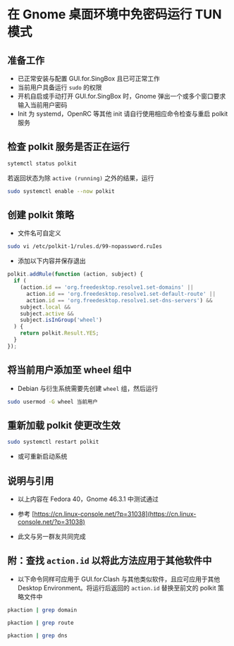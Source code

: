 # 在 Gnome 桌面环境中免密码运行 TUN 模式

## 准备工作

- 已正常安装与配置 GUI.for.SingBox 且已可正常工作
- 当前用户具备运行 `sudo` 的权限
- 开机自启或手动打开 GUI.for.SingBox 时，Gnome 弹出一个或多个窗口要求输入当前用户密码
- Init 为 systemd，OpenRC 等其他 init 请自行使用相应命令检查与重启 polkit 服务

## 检查 polkit 服务是否正在运行

```bash
sytemctl status polkit
```

若返回状态为除 `active (running)` 之外的结果，运行

```bash
sudo systemctl enable --now polkit
```

## 创建 polkit 策略

- 文件名可自定义

```bash
sudo vi /etc/polkit-1/rules.d/99-nopassword.ruIes
```

- 添加以下内容并保存退出

```javascript
polkit.addRule(function (action, subject) {
  if (
    (action.id == 'org.freedesktop.resolve1.set-domains' ||
      action.id == 'org.freedesktop.resolve1.set-default-route' ||
      action.id == 'org.freedesktop.resolve1.set-dns-servers') &&
    subject.local &&
    subject.active &&
    subject.isInGroup('wheel')
  ) {
    return polkit.Result.YES;
  }
});
```

## 将当前用户添加至 wheel 组中

- Debian 与衍生系统需要先创建 `wheel` 组，然后运行

```bash
sudo usermod -G wheel 当前用户
```

## 重新加载 polkit 使更改生效

```bash
sudo systemctl restart polkit
```

- 或可重新启动系统

## 说明与引用

- 以上内容在 Fedora 40，Gnome 46.3.1 中测试通过

- 参考 [https://cn.linux-console.net/?p=31038](https://cn.linux-console.net/?p=31038)

- 此文与另一群友共同完成

## 附：查找 `action.id` 以将此方法应用于其他软件中

- 以下命令同样可应用于 GUI.for.Clash 与其他类似软件，且应可应用于其他 Desktop Environment。将运行后返回的 `action.id` 替换至前文的 polkit 策略文件中

```bash
pkaction | grep domain
```

```bash
pkaction | grep route
```

```bash
pkaction | grep dns
```
